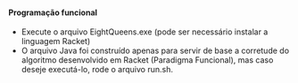 #### Programação funcional

- Execute o arquivo EightQueens.exe (pode ser necessário instalar a linguagem Racket)
- O arquivo Java foi construído apenas para servir de base a corretude do algoritmo desenvolvido em Racket (Paradigma Funcional), mas caso deseje executá-lo, rode o arquivo run.sh. 